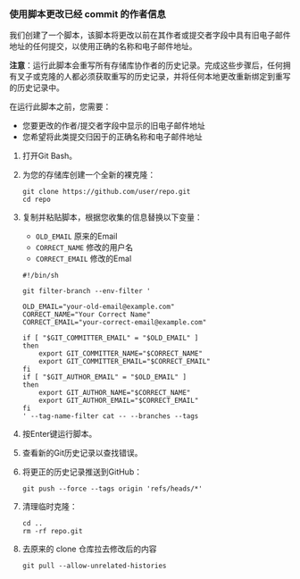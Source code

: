 ### 使用脚本更改已经 commit 的作者信息

我们创建了一个脚本，该脚本将更改以前在其作者或提交者字段中具有旧电子邮件地址的任何提交，以使用正确的名称和电子邮件地址。

**注意**：运行此脚本会重写所有存储库协作者的历史记录。完成这些步骤后，任何拥有叉子或克隆的人都必须获取重写的历史记录，并将任何本地更改重新绑定到重写的历史记录中。

在运行此脚本之前，您需要：

- 您要更改的作者/提交者字段中显示的旧电子邮件地址
- 您希望将此类提交归因于的正确名称和电子邮件地址

1. 打开Git Bash。

2. 为您的存储库创建一个全新的裸克隆：

   ```shell
   git clone https://github.com/user/repo.git
   cd repo
   ```

3. 复制并粘贴脚本，根据您收集的信息替换以下变量：

   - `OLD_EMAIL` 原来的Email
   - `CORRECT_NAME` 修改的用户名
   - `CORRECT_EMAIL` 修改的Emal

   ```shell
   #!/bin/sh
   
   git filter-branch --env-filter '
   
   OLD_EMAIL="your-old-email@example.com"
   CORRECT_NAME="Your Correct Name"
   CORRECT_EMAIL="your-correct-email@example.com"
   
   if [ "$GIT_COMMITTER_EMAIL" = "$OLD_EMAIL" ]
   then
       export GIT_COMMITTER_NAME="$CORRECT_NAME"
       export GIT_COMMITTER_EMAIL="$CORRECT_EMAIL"
   fi
   if [ "$GIT_AUTHOR_EMAIL" = "$OLD_EMAIL" ]
   then
       export GIT_AUTHOR_NAME="$CORRECT_NAME"
       export GIT_AUTHOR_EMAIL="$CORRECT_EMAIL"
   fi
   ' --tag-name-filter cat -- --branches --tags
   ```

4. 按Enter键运行脚本。

5. 查看新的Git历史记录以查找错误。

6. 将更正的历史记录推送到GitHub：

   ```shell
   git push --force --tags origin 'refs/heads/*'
   ```

7. 清理临时克隆：

   ```shell
   cd ..
   rm -rf repo.git
   ```

8. 去原来的 clone 仓库拉去修改后的内容

   ```shell
   git pull --allow-unrelated-histories
   ```

   